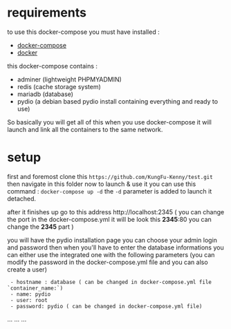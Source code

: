 # requirements
to use this docker-compose you must have installed :
- [docker-compose](https://docs.docker.com/compose/install/)
- [docker](https://docs.docker.com/install/)

this docker-compose contains :
- adminer (lightweight PHPMYADMIN)
- redis (cache storage system)
- mariadb (database)
- pydio (a debian based pydio install containing everything and ready to use)

So basically you will get all of this when you use docker-compose it will launch and link all the containers to the same network.


# setup
first and foremost
clone this `https://github.com/KungFu-Kenny/test.git`
then navigate in this folder now to launch & use it you can use this command :
`docker-compose up -d` the `-d` parameter is added to launch it detached.


after it finishes up go to this address http://localhost:2345 ( you can change the port in the docker-compose.yml it will be look this **2345**:80 you can change the **2345** part )

you will have the pydio installation page you can choose your admin login and password then when you'll have to enter the database informations you can either use the integrated one with the following parameters
(you can modify the password in the docker-compose.yml file and you can also create a user)

     - hostname : database ( can be changed in docker-compose.yml file `container_name:`)
     - name: pydio
     - user: root
     - password: pydio ( can be changed in docker-compose.yml file)


...
...
...
